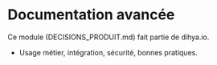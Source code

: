 # Documentation avancée
Ce module (DECISIONS_PRODUIT.md) fait partie de dihya.io.
- Usage métier, intégration, sécurité, bonnes pratiques.
